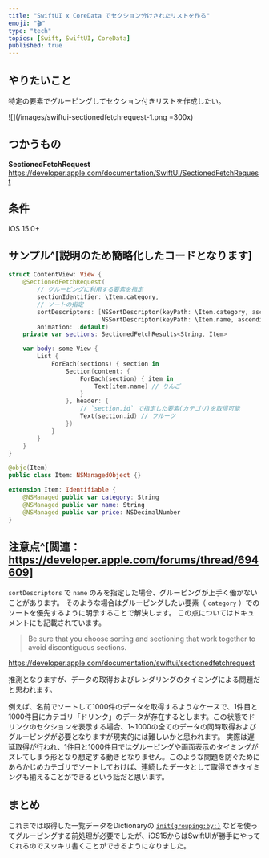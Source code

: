 ```yaml
---
title: "SwiftUI x CoreData でセクション分けされたリストを作る"
emoji: "🎬"
type: "tech"
topics: [Swift, SwiftUI, CoreData]
published: true
---
```


## やりたいこと

特定の要素でグルーピングしてセクション付きリストを作成したい。

![](/images/swiftui-sectionedfetchrequest-1.png =300x)

## つかうもの

**SectionedFetchRequest**
https://developer.apple.com/documentation/SwiftUI/SectionedFetchRequest

## 条件

iOS 15.0+

## サンプル^[説明のため簡略化したコードとなります]

```swift:ContentView.swift
struct ContentView: View {
    @SectionedFetchRequest(
        // グルーピングに利用する要素を指定
        sectionIdentifier: \Item.category,
        // ソートの指定
        sortDescriptors: [NSSortDescriptor(keyPath: \Item.category, ascending: true),
                          NSSortDescriptor(keyPath: \Item.name, ascending: true)],
        animation: .default)
    private var sections: SectionedFetchResults<String, Item>

    var body: some View {
        List {
            ForEach(sections) { section in
                Section(content: {
                    ForEach(section) { item in
                        Text(item.name) // りんご
                    }
                }, header: {
                    // `section.id` で指定した要素(カテゴリ)を取得可能
                    Text(section.id) // フルーツ
                })
            }
        }
    }
}
```

```swift:Item.swift
@objc(Item)
public class Item: NSManagedObject {}

extension Item: Identifiable {
    @NSManaged public var category: String
    @NSManaged public var name: String
    @NSManaged public var price: NSDecimalNumber
}
```

## 注意点^[関連：https://developer.apple.com/forums/thread/694609]

`sortDescriptors` で `name` のみを指定した場合、グルーピングが上手く働かないことがあります。
そのような場合はグルーピングしたい要素（ `category` ）でのソートを優先するように明示することで解決します。
この点についてはドキュメントにも記載されています。

> Be sure that you choose sorting and sectioning that work together to avoid discontiguous sections.

https://developer.apple.com/documentation/swiftui/sectionedfetchrequest

推測となりますが、データの取得およびレンダリングのタイミングによる問題だと思われます。

例えば、名前でソートして1000件のデータを取得するようなケースで、1件目と1000件目にカテゴリ「ドリンク」のデータが存在するとします。この状態でドリンクのセクションを表示する場合、1~1000の全てのデータの同時取得およびグルーピングが必要となりますが現実的には難しいかと思われます。
実際は遅延取得が行われ、1件目と1000件目ではグルーピングや画面表示のタイミングがズレてしまう形となり想定する動きとなりません。このような問題を防ぐためにあらかじめカテゴリでソートしておけば、連続したデータとして取得できタイミングも揃えることができるという話だと思います。

## まとめ

これまでは取得した一覧データをDictionaryの [`init(grouping:by:)`](https://developer.apple.com/documentation/swift/dictionary/3127163-init) などを使ってグルーピングする前処理が必要でしたが、iOS15からはSwiftUIが勝手にやってくれるのでスッキリ書くことができるようになりました。